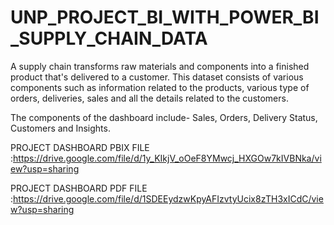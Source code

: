 # UNP_PROJECT_BI_WITH_POWER_BI_SUPPLY_CHAIN_DATA

A supply chain transforms raw materials and components into a finished product that's delivered to a customer. This dataset consists of various components such as information related to the products, various type of orders, deliveries, sales and all the details related to the customers.

The components of the dashboard include- Sales, Orders, Delivery Status, Customers and Insights.

PROJECT DASHBOARD PBIX FILE :https://drive.google.com/file/d/1y_KIkjV_oOeF8YMwcj_HXGOw7kIVBNka/view?usp=sharing

PROJECT DASHBOARD PDF FILE :https://drive.google.com/file/d/1SDEEydzwKpyAFIzvtyUcix8zTH3xICdC/view?usp=sharing
